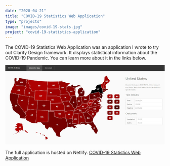 ```yaml
--- 
date: "2020-04-21"
title: "COVID-19 Statistics Web Application"
type: "projects"
image: "images/covid-19-stats.jpg"
project: "covid-19-statistics-application"
---
```


The COVID-19 Statistics Web Application was an application I wrote to try out Clarity Design framework.  It displays statistical information about the COVID-19 Pandemic.  You can learn more about it in the links below.

![COVID-19 Statistics Web Application](images/covid-19-stats.jpg)

The full application is hosted on Netlify. [COVID-19 Statistics Web Application](https://hs-covid-19-stats.netlify.app)
